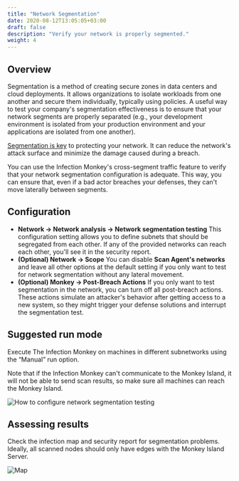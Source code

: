 ```yaml
---
title: "Network Segmentation"
date: 2020-08-12T13:05:05+03:00
draft: false
description: "Verify your network is properly segmented."
weight: 4
---
```


## Overview

Segmentation is a method of creating secure zones in data centers and cloud deployments. It allows organizations to isolate workloads from one another and secure them individually, typically using policies. A useful way to test your company's segmentation effectiveness is to ensure that your network segments are properly separated (e.g., your development environment is isolated from your production environment and your applications are isolated from one another).

[Segmentation is key](https://www.akamai.com/products/akamai-segmentation/use-cases) to protecting your network. It can reduce the network's attack surface and minimize the damage caused during a breach.

You can use the Infection Monkey's cross-segment traffic feature to verify that your network segmentation configuration is adequate. This way, you can ensure that, even if a bad actor breaches your defenses, they can't move laterally between segments.


## Configuration

- **Network -> Network analysis -> Network segmentation testing** This configuration setting allows you to define
 subnets that should be segregated from each other. If any of the provided networks can reach each other, you'll see it
 in the security report.
- **(Optional) Network -> Scope** You can disable **Scan Agent's networks** and leave all other options at the default setting if you only want to test for network segmentation without any lateral movement.
- **(Optional) Monkey -> Post-Breach Actions** If you only want to test segmentation in the network, you can turn off all post-breach actions. These actions simulate an attacker's behavior after getting access to a new system, so they might trigger your defense solutions and interrupt the segmentation test.

## Suggested run mode

Execute The Infection Monkey on machines in different subnetworks using the “Manual” run option.

 Note that if the Infection Monkey can't communicate to the Monkey Island, it will
 not be able to send scan results, so make sure all machines can reach the Monkey Island.

![How to configure network segmentation testing](/images/usage/scenarios/segmentation-config.png "How to configure network segmentation testing")


## Assessing results

Check the infection map and security report for segmentation problems. Ideally, all scanned nodes should only have edges with the Monkey Island Server.

![Map](/images/usage/use-cases/segmentation-map.PNG "Map")
